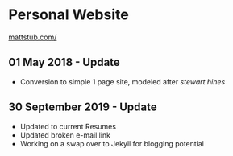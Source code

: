 # Personal Website
[mattstub.com/](http://www.mattstub.com)

## 01 May 2018 - Update  
- Conversion to simple 1 page site, modeled after *stewart hines*

## 30 September 2019 - Update
- Updated to current Resumes
- Updated broken e-mail link
- Working on a swap over to Jekyll for blogging potential
